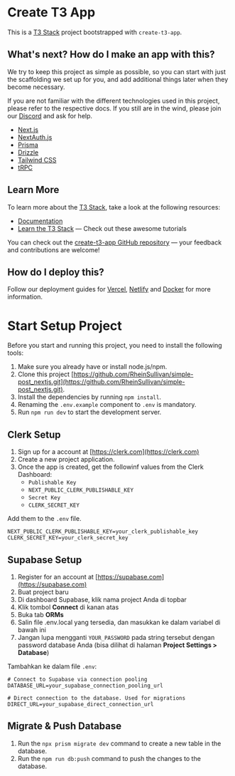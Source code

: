 # Create T3 App

This is a [T3 Stack](https://create.t3.gg/) project bootstrapped with `create-t3-app`.

## What's next? How do I make an app with this?

We try to keep this project as simple as possible, so you can start with just the scaffolding we set up for you, and add additional things later when they become necessary.

If you are not familiar with the different technologies used in this project, please refer to the respective docs. If you still are in the wind, please join our [Discord](https://t3.gg/discord) and ask for help.

- [Next.js](https://nextjs.org)
- [NextAuth.js](https://next-auth.js.org)
- [Prisma](https://prisma.io)
- [Drizzle](https://orm.drizzle.team)
- [Tailwind CSS](https://tailwindcss.com)
- [tRPC](https://trpc.io)

## Learn More

To learn more about the [T3 Stack](https://create.t3.gg/), take a look at the following resources:

- [Documentation](https://create.t3.gg/)
- [Learn the T3 Stack](https://create.t3.gg/en/faq#what-learning-resources-are-currently-available) — Check out these awesome tutorials

You can check out the [create-t3-app GitHub repository](https://github.com/t3-oss/create-t3-app) — your feedback and contributions are welcome!

## How do I deploy this?

Follow our deployment guides for [Vercel](https://create.t3.gg/en/deployment/vercel), [Netlify](https://create.t3.gg/en/deployment/netlify) and [Docker](https://create.t3.gg/en/deployment/docker) for more information.

##

# Start Setup Project

Before you start and running this project, you need to install the following tools:

1. Make sure you already have or install node.js/npm.
2. Clone this project [https://github.com/RheinSullivan/simple-post_nextjs.git](https://github.com/RheinSullivan/simple-post_nextjs.git).
3. Install the dependencies by running `npm install`.
4. Renaming the `.env.example` component to `.env` is mandatory.
5. Run `npm run dev` to start the development server.

## Clerk Setup

1. Sign up for a account at [https://clerk.com](https://clerk.com)
2. Create a new project application.
3. Once the app is created, get the followinf values from the Clerk Dashboard:
   - `Publishable Key`
   * `NEXT_PUBLIC_CLERK_PUBLISHABLE_KEY`
   - `Secret Key`
   * `CLERK_SECRET_KEY`

Add them to the `.env` file.

```.env
NEXT_PUBLIC_CLERK_PUBLISHABLE_KEY=your_clerk_publishable_key
CLERK_SECRET_KEY=your_clerk_secret_key
```

## Supabase Setup
1. Register for an account at [https://supabase.com](https://supabase.com)
2. Buat project baru
3. Di dashboard Supabase, klik nama project Anda di topbar
4. Klik tombol **Connect** di kanan atas
5. Buka tab **ORMs**
6. Salin file .env.local  yang tersedia, dan masukkan ke dalam variabel di bawah ini
7. Jangan lupa mengganti `YOUR_PASSWORD` pada string tersebut dengan password database Anda (bisa dilihat di halaman **Project Settings > Database**)

Tambahkan ke dalam file `.env`:

```env
# Connect to Supabase via connection pooling
DATABASE_URL=your_supabase_connection_pooling_url

# Direct connection to the database. Used for migrations
DIRECT_URL=your_supabase_direct_connection_url
```
>
## Migrate & Push Database
1. Run the `npx prism migrate dev` command to create a new table in the database.
2. Run the `npm run db:push` command to push the changes to the database.
